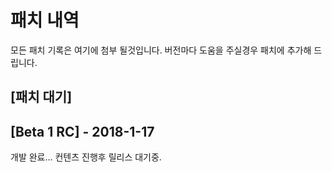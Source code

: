 # 패치 내역
모든 패치 기록은 여기에 첨부 될것입니다. 버전마다 도움을 주실경우 패치에 추가해 드립니다.

## [패치 대기]

## [Beta 1 RC] - 2018-1-17
개발 완료... 컨텐츠 진행후 릴리스 대기중.